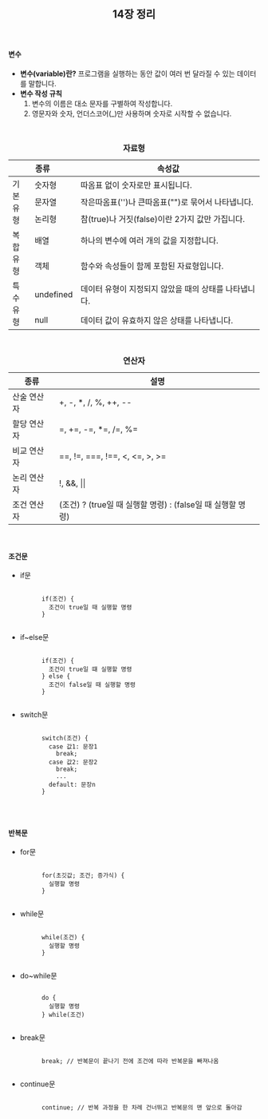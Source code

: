 <header>
  <h2>14장 정리</h2>
</header>

<body>
  <div>
    <h4>변수</h4>
    <ul>
      <li><b>변수(variable)란?</b> 프로그램을 실행하는 동안 값이 여러 번 달라질 수 있는 데이터를 말합니다.</li>
      <li><b>변수 작성 규칙</b>
        <ol>
          <li>변수의 이름은 대소 문자를 구별하여 작성합니다.</li>
          <li>영문자와 숫자, 언더스코어(_)만 사용하며 숫자로 시작할 수 없습니다.</li>
        </ol>
      </li>
    </ol>
  </div>
  <br>

  <table>
    <caption><b>자료형</b></caption>
    <thead>
      <tr>
        <th colspan="2">종류</th>
        <th>속성값</th>
      </tr>
    </thead>
    <tbody>
      <tr>
        <td rowspan="3">기본<br>유형</td>
        <td>숫자형</td>
        <td>따옴표 없이 숫자로만 표시됩니다.</td>
      </tr>
      <tr>
        <td>문자열</td>
        <td>작은따옴표('')나 큰따옴표("")로 묶어서 나타냅니다.</td>
      </tr>
      <tr>
        <td>논리형</td>
        <td>참(true)나 거짓(false)이란 2가지 값만 가집니다.</td>
      </tr>
      <tr>
        <td rowspan="2">복합<br>유형</td>
        <td>배열</td>
        <td>하나의 변수에 여러 개의 값을 지정합니다.</td>
      </tr>
      <tr>
        <td>객체</td>
        <td>함수와 속성들이 함께 포함된 자료형입니다.</td>
      </tr>
      <tr>
        <td rowspan="2">특수<br>유형</td>
        <td>undefined</td>
        <td>데이터 유형이 지정되지 않았을 때의 상태를 나타냅니다.</td>
      </tr>
      <tr>
        <td>null</td>
        <td>데이터 값이 유효하지 않은 상태를 나타냅니다.</td>
      </tr>
    </tbody>
  </table>
  <br>

  <table>
    <caption><b>연산자</b></caption>
    <thead>
      <tr>
        <th>종류</th>
        <th>설명</th>
      </tr>
    </thead>
    <tbody>
      <tr>
        <td>산술 연산자</td>
        <td>+, -, *, /, %, ++, --</td>
      </tr>
      <tr>
        <td>할당 연산자</td>
        <td>=, +=, -=, *=, /=, %=</td>
      </tr>
      <tr>
        <td>비교 연산자</td>
        <td>==, !=, ===, !==, <, <=, >, >=</td>
      </tr>
      <tr>
        <td>논리 연산자</td>
        <td>!, &&, ||</td>
      </tr>
      <tr>
        <td>조건 연산자</td>
        <td>(조건) ? (true일 때 실행할 명령) : (false일 때 실행할 명령)</td>
      </tr>
    </tbody>
  </table>
  <br>
  
  <div>
    <h4>조건문</h4>
    <ul>
      <li>if문</li>
      <pre><code>
      if(조건) {
        조건이 true일 때 실행할 명령
      }
      </code></pre>
      <li>if~else문</li>
      <pre><code>
      if(조건) {
        조건이 true일 떄 실행할 명령
      } else {
        조건이 false일 때 실행할 명령
      }
      </code></pre>
      <li>switch문</li>
      <pre><code>
      switch(조건) {
        case 값1: 문장1
          break;
        case 값2: 문장2
          break;
          ...
        default: 문장n
      }
      </code></pre>
    </ul>
  </div>
  <br>
  
  <div>
    <h4>반복문</h4>
    <ul>
      <li>for문</li>
      <pre><code>
      for(초깃값; 조건; 증가식) {
        실행할 명령
      }
      </code></pre>
      <li>while문</li>
      <pre><code>
      while(조건) {
        실행할 명령
      }
      </code></pre>
      <li>do~while문</li>
      <pre><code>
      do {
        실행할 명령
      } while(조건)
      </code></pre>
      <li>break문</li>
      <pre><code>
      break; // 반복문이 끝나기 전에 조건에 따라 반복문을 빠져나옴
      </code></pre>
      <li>continue문</li>
      <pre><code>
      continue; // 반복 과정을 한 차례 건너뛰고 반복문의 맨 앞으로 돌아감
      </code></pre>
    </ul>
  </div>
</body>